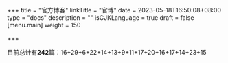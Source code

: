 +++
title = "官方博客"
linkTitle = "官博"
date = 2023-05-18T16:50:08+08:00
type = "docs"
description = ""
isCJKLanguage = true
draft = false
[menu.main]
    weight = 150

+++

​	目前总计有**242**篇：16+29+6+22+14+13+9+11+17+20+16+17+14+23+15